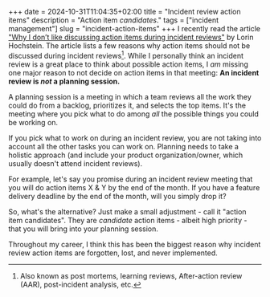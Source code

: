 +++
date = 2024-10-31T11:04:35+02:00
title = "Incident review action items"
description = "Action item _candidates_."
tags = ["incident management"]
slug = "incident-action-items"
+++
I recently read the article ["Why I don’t like discussing action items during incident reviews"][iai] by Lorin Hochstein. The article lists a few reasons why action items should not be discussed during incident reviews[^1]. While I personally think an incident review is a great place to think about possible action items, I _am_ missing one major reason to not decide on action items in that meeting: **An incident review is _not_ a planning session.**

[iai]: https://surfingcomplexity.blog/2024/09/28/why-i-dont-like-discussing-action-items-during-incident-reviews/
[^1]: Also known as post mortems, learning reviews, After-action review (AAR), post-incident analysis, etc.

A planning session is a meeting in which a team reviews all the work they could do from a backlog, prioritizes it, and selects the top items. It's the meeting where you pick what to do among _all_ the possible things you could be working on.

If you pick what to work on during an incident review, you are not taking into account all the other tasks you can work on. Planning needs to take a holistic approach (and include your product organization/owner, which usually doesn't attend incident reviews).

For example, let's say you promise during an incident review meeting that you will do action items X & Y by the end of the month. If you have a feature delivery deadline by the end of the month, will you simply drop it?

So, what's the alternative? Just make a small adjustment - call it "action item candidates". They are _candidate_ action items - albeit high priority - that you will bring into your planning session.

Throughout my career, I think this has been the biggest reason why incident review action items are forgotten, lost, and never implemented.